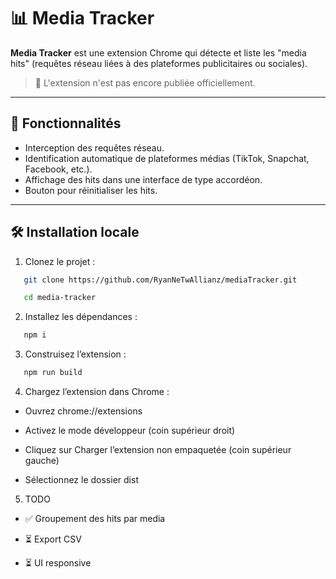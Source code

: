 # 📊 Media Tracker

**Media Tracker** est une extension Chrome qui détecte et liste les "media hits" (requêtes réseau liées à des plateformes publicitaires ou sociales).

> 🧪 L'extension n'est pas encore publiée officiellement.

---

## 🚀 Fonctionnalités

- Interception des requêtes réseau.
- Identification automatique de plateformes médias (TikTok, Snapchat, Facebook, etc.).
- Affichage des hits dans une interface de type accordéon.
- Bouton pour réinitialiser les hits.

---

## 🛠️ Installation locale

1. Clonez le projet :

```bash
   git clone https://github.com/RyanNeTwAllianz/mediaTracker.git
```
   
```bash 
   cd media-tracker
```


2. Installez les dépendances :

```bash 
   npm i
```

3. Construisez l’extension :

```bash 
   npm run build
```

4. Chargez l’extension dans Chrome :

- Ouvrez chrome://extensions

- Activez le mode développeur (coin supérieur droit)

- Cliquez sur Charger l’extension non empaquetée (coin supérieur gauche)

- Sélectionnez le dossier dist

5. TODO

- ✅ Groupement des hits par media

- ⏳ Export CSV

- ⏳ UI responsive